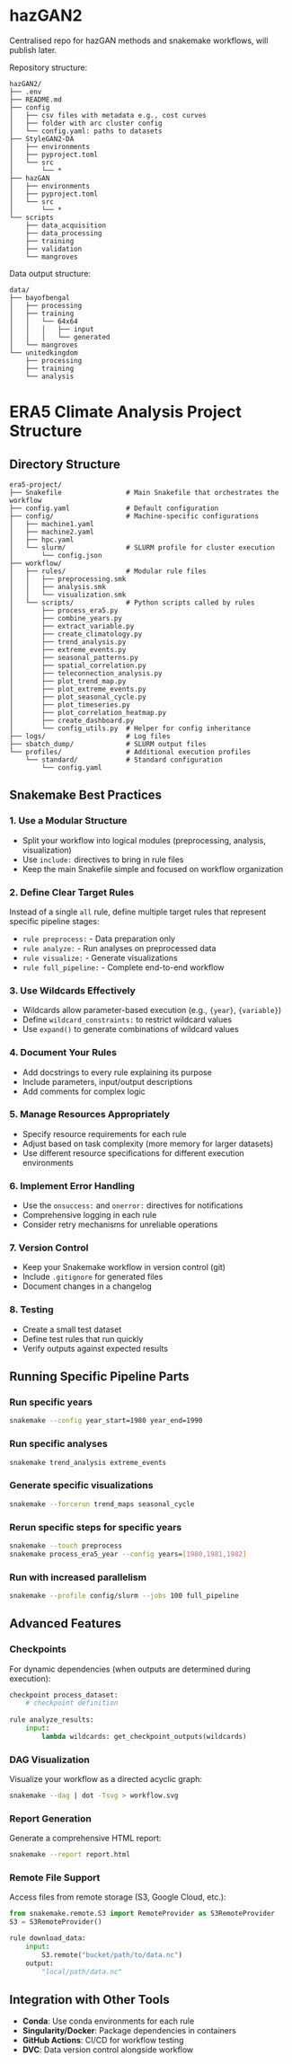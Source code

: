 # hazGAN2
Centralised repo for hazGAN methods and snakemake workflows, will publish later.

Repository structure:
```
hazGAN2/
├── .env
├── README.md
├── config
│   ├── csv files with metadata e.g., cost curves
│   ├── folder with arc cluster config
│   └── config.yaml: paths to datasets
├── StyleGAN2-DA
│   ├── environments
│   ├── pyproject.toml
│   └── src
│       └── *
├── hazGAN
│   ├── environments
│   ├── pyproject.toml
│   └── src
│       └── *
└── scripts
    ├── data_acquisition
    ├── data_processing
    ├── training
    ├── validation
    └── mangroves
```

Data output structure:
```
data/
├── bayofbengal
│   ├── processing
│   ├── training
│   │   └── 64x64
│   │   │   ├── input
│   │   │   └── generated
│   └── mangroves
└── unitedkingdom
    ├── processing
    ├── training
    └── analysis
 ```

# ERA5 Climate Analysis Project Structure

## Directory Structure

```
era5-project/
├── Snakefile                # Main Snakefile that orchestrates the workflow
├── config.yaml              # Default configuration
├── config/                  # Machine-specific configurations
│   ├── machine1.yaml
│   ├── machine2.yaml
│   ├── hpc.yaml
│   └── slurm/               # SLURM profile for cluster execution
│       └── config.json
├── workflow/
│   ├── rules/               # Modular rule files
│   │   ├── preprocessing.smk
│   │   ├── analysis.smk
│   │   └── visualization.smk
│   └── scripts/             # Python scripts called by rules
│       ├── process_era5.py
│       ├── combine_years.py
│       ├── extract_variable.py
│       ├── create_climatology.py
│       ├── trend_analysis.py
│       ├── extreme_events.py
│       ├── seasonal_patterns.py
│       ├── spatial_correlation.py
│       ├── teleconnection_analysis.py
│       ├── plot_trend_map.py
│       ├── plot_extreme_events.py
│       ├── plot_seasonal_cycle.py
│       ├── plot_timeseries.py
│       ├── plot_correlation_heatmap.py
│       ├── create_dashboard.py
│       └── config_utils.py  # Helper for config inheritance
├── logs/                    # Log files
├── sbatch_dump/             # SLURM output files
└── profiles/                # Additional execution profiles
    └── standard/            # Standard configuration
        └── config.yaml
```

## Snakemake Best Practices

### 1. Use a Modular Structure

- Split your workflow into logical modules (preprocessing, analysis, visualization)
- Use `include:` directives to bring in rule files
- Keep the main Snakefile simple and focused on workflow organization

### 2. Define Clear Target Rules

Instead of a single `all` rule, define multiple target rules that represent specific pipeline stages:

- `rule preprocess:` - Data preparation only
- `rule analyze:` - Run analyses on preprocessed data
- `rule visualize:` - Generate visualizations
- `rule full_pipeline:` - Complete end-to-end workflow

### 3. Use Wildcards Effectively

- Wildcards allow parameter-based execution (e.g., `{year}`, `{variable}`)
- Define `wildcard_constraints:` to restrict wildcard values
- Use `expand()` to generate combinations of wildcard values

### 4. Document Your Rules

- Add docstrings to every rule explaining its purpose
- Include parameters, input/output descriptions
- Add comments for complex logic

### 5. Manage Resources Appropriately

- Specify resource requirements for each rule
- Adjust based on task complexity (more memory for larger datasets)
- Use different resource specifications for different execution environments

### 6. Implement Error Handling

- Use the `onsuccess:` and `onerror:` directives for notifications
- Comprehensive logging in each rule
- Consider retry mechanisms for unreliable operations

### 7. Version Control

- Keep your Snakemake workflow in version control (git)
- Include `.gitignore` for generated files
- Document changes in a changelog

### 8. Testing

- Create a small test dataset
- Define test rules that run quickly
- Verify outputs against expected results

## Running Specific Pipeline Parts

### Run specific years

```bash
snakemake --config year_start=1980 year_end=1990
```

### Run specific analyses

```bash
snakemake trend_analysis extreme_events
```

### Generate specific visualizations

```bash
snakemake --forcerun trend_maps seasonal_cycle
```

### Rerun specific steps for specific years

```bash
snakemake --touch preprocess
snakemake process_era5_year --config years=[1980,1981,1982]
```

### Run with increased parallelism

```bash
snakemake --profile config/slurm --jobs 100 full_pipeline
```

## Advanced Features

### Checkpoints

For dynamic dependencies (when outputs are determined during execution):

```python
checkpoint process_dataset:
    # checkpoint definition
    
rule analyze_results:
    input:
        lambda wildcards: get_checkpoint_outputs(wildcards)
```

### DAG Visualization

Visualize your workflow as a directed acyclic graph:

```bash
snakemake --dag | dot -Tsvg > workflow.svg
```

### Report Generation

Generate a comprehensive HTML report:

```bash
snakemake --report report.html
```

### Remote File Support

Access files from remote storage (S3, Google Cloud, etc.):

```python
from snakemake.remote.S3 import RemoteProvider as S3RemoteProvider
S3 = S3RemoteProvider()

rule download_data:
    input:
        S3.remote("bucket/path/to/data.nc")
    output:
        "local/path/data.nc"
```

## Integration with Other Tools

- **Conda**: Use conda environments for each rule
- **Singularity/Docker**: Package dependencies in containers
- **GitHub Actions**: CI/CD for workflow testing
- **DVC**: Data version control alongside workflow